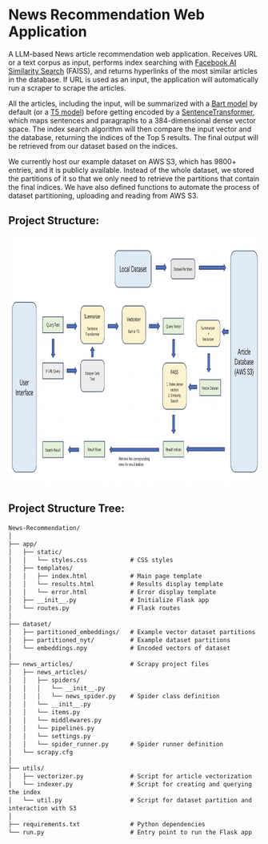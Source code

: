 # News Recommendation Web Application

A LLM-based News article recommendation web application. Receives URL or a text corpus as input, performs index searching with [Facebook AI Similarity Search](https://github.com/facebookresearch/faiss) (FAISS), and returns hyperlinks of the most similar articles in the database. If URL is used as an input, the application will automatically run a scraper to scrape the articles.

All the articles, including the input, will be summarized with a [Bart model](https://huggingface.co/docs/transformers/model_doc/bart) by default (or a [T5 model](https://huggingface.co/docs/transformers/model_doc/t5)) before getting encoded by a [SentenceTransformer](https://huggingface.co/sentence-transformers/all-MiniLM-L6-v2), which maps sentences and paragraphs to a 384-dimensional dense vector space. The index search algorithm will then compare the input vector and the database, returning the indices of the Top 5 results. The final output will be retrieved from our dataset based on the indices.

We currently host our example dataset on AWS S3, which has 9800+ entries, and it is publicly available. Instead of the whole dataset, we stored the partitions of it so that we only need to retrieve the partitions that contain the final indices. We have also defined functions to automate the process of dataset partitioning, uploading and reading from AWS S3.

## Project Structure:

<p align="center">
  <img src="Project structure.png" style="width:900px;height:500px;">
</p>

## Project Structure Tree:
```
News-Recommendation/
│
├── app/
│   ├── static/
│   │   └── styles.css            # CSS styles
│   ├── templates/
│   │   ├── index.html            # Main page template
│   │   └── results.html          # Results display template
│   │   └── error.html            # Error display template
│   ├── __init__.py               # Initialize Flask app
│   └── routes.py                 # Flask routes
│
├── dataset/
│   ├── partitioned_embeddings/   # Example vector dataset partitions
│   ├── partitioned_nyt/          # Example dataset partitions
│   └── embeddings.npy            # Encoded vectors of dataset
│
├── news_articles/                # Scrapy project files
│   ├── news_articles/
│   │   ├── spiders/
│   │   │   └── __init__.py
│   │   │   └── news_spider.py    # Spider class definition
│   │   └── __init__.py     
│   │   └── items.py
│   │   └── middlewares.py
│   │   └── pipelines.py
│   │   └── settings.py
│   │   └── spider_runner.py      # Spider runner definition
│   └── scrapy.cfg              
│
├── utils/
│   ├── vectorizer.py             # Script for article vectorization
│   └── indexer.py                # Script for creating and querying the index
│   └── util.py                   # Script for dataset partition and interaction with S3
│
├── requirements.txt              # Python dependencies
└── run.py                        # Entry point to run the Flask app
```
